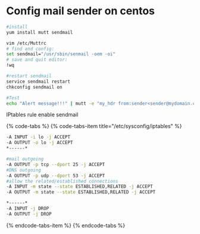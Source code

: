 # Config mail sender on centos

```bash
#install
yum install mutt sendmail

vim /etc/Muttrc
# find and config:  
set sendmail="/usr/sbin/senmail -oem -oi"
# save and quit editor:  
!wq

#restart sendmail
service sendmail restart
chkconfig sendmail on

#Test
echo "Alert message!!!" | mutt -e "my_hdr from:sender<sender@mydomain.com>" -s "[Warning]Title " receiver@xxxx.com
```

IPtables rule enable sendmail

{% code-tabs %}
{% code-tabs-item title="/etc/sysconfig/iptables" %}
```bash
-A INPUT -i lo -j ACCEPT
-A OUTPUT -o lo -j ACCEPT
*------*

#mail outgoing
-A OUTPUT -p tcp --dport 25 -j ACCEPT
#DNS outgoing
-A OUTPUT -p udp --dport 53 -j ACCEPT
#allow the related/established connections
-A INPUT -m state --state ESTABLISHED,RELATED -j ACCEPT
-A OUTPUT -m state --state ESTABLISHED,RELATED -j ACCEPT

*------*
-A INPUT -j DROP
-A OUTPUT -j DROP
```
{% endcode-tabs-item %}
{% endcode-tabs %}

